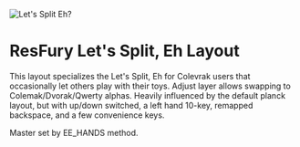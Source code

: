 ![Let's Split Eh?](https://imgur.com/a/riUxwpl)

# ResFury Let's Split, Eh Layout

This layout specializes the Let's Split, Eh for Colevrak users that occasionally let others play with their toys. Adjust layer allows swapping to Colemak/Dvorak/Qwerty alphas. Heavily influenced by the default planck layout, but with up/down switched, a left hand 10-key, remapped backspace, and a few convenience keys.

Master set by EE_HANDS method.